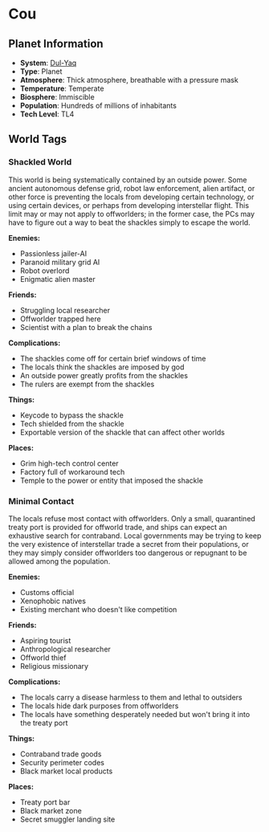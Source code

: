 # Cou

## Planet Information
- **System**: [Dul-Yaq](../../../system--dul-yaq.md)
- **Type**: Planet
- **Atmosphere**: Thick atmosphere, breathable with a pressure mask
- **Temperature**: Temperate
- **Biosphere**: Immiscible
- **Population**: Hundreds of millions of inhabitants
- **Tech Level**: TL4

## World Tags

### Shackled World

This world is being systematically contained by an outside power. Some ancient autonomous defense grid, robot law enforcement, alien artifact, or other force is preventing the locals from developing certain technology, or using certain devices, or perhaps from developing interstellar flight. This limit may or may not apply to offworlders; in the former case, the PCs may have to figure out a way to beat the shackles simply to escape the world.

**Enemies:**
- Passionless jailer-AI
- Paranoid military grid AI
- Robot overlord
- Enigmatic alien master

**Friends:**
- Struggling local researcher
- Offworlder trapped here
- Scientist with a plan to break the chains

**Complications:**
- The shackles come off for certain brief windows of time
- The locals think the shackles are imposed by god
- An outside power greatly profits from the shackles
- The rulers are exempt from the shackles

**Things:**
- Keycode to bypass the shackle
- Tech shielded from the shackle
- Exportable version of the shackle that can affect other worlds

**Places:**
- Grim high-tech control center
- Factory full of workaround tech
- Temple to the power or entity that imposed the shackle

### Minimal Contact

The locals refuse most contact with offworlders. Only a small, quarantined treaty port is provided for offworld trade, and ships can expect an exhaustive search for contraband. Local governments may be trying to keep the very existence of interstellar trade a secret from their populations, or they may simply consider offworlders too dangerous or repugnant to be allowed among the population.

**Enemies:**
- Customs official
- Xenophobic natives
- Existing merchant who doesn't like competition

**Friends:**
- Aspiring tourist
- Anthropological researcher
- Offworld thief
- Religious missionary

**Complications:**
- The locals carry a disease harmless to them and lethal to outsiders
- The locals hide dark purposes from offworlders
- The locals have something desperately needed but won't bring it into the treaty port

**Things:**
- Contraband trade goods
- Security perimeter codes
- Black market local products

**Places:**
- Treaty port bar
- Black market zone
- Secret smuggler landing site

